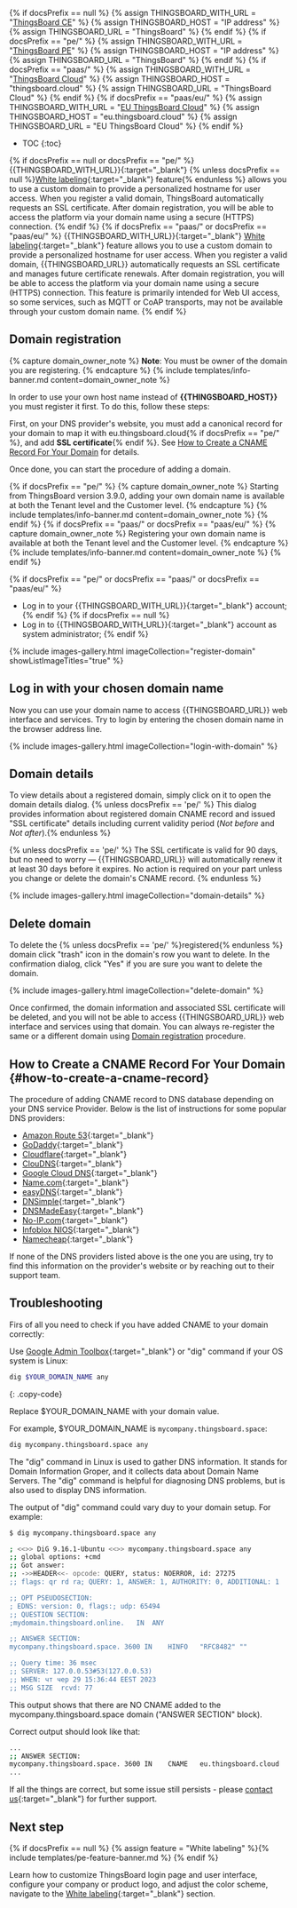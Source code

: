 {% if docsPrefix == null %}
{% assign THINGSBOARD_WITH_URL = "[ThingsBoard CE](/docs/user-guide/install/installation-options/)" %}
{% assign THINGSBOARD_HOST = "IP address" %}
{% assign THINGSBOARD_URL = "ThingsBoard" %}
{% endif %}
{% if docsPrefix == "pe/" %}
{% assign THINGSBOARD_WITH_URL = "[ThingsBoard PE](/docs/user-guide/install/pe/installation-options/)" %}
{% assign THINGSBOARD_HOST = "IP address" %}
{% assign THINGSBOARD_URL = "ThingsBoard" %}
{% endif %}
{% if docsPrefix == "paas/" %}
{% assign THINGSBOARD_WITH_URL = "[ThingsBoard Cloud](https://thingsboard.cloud/signup)" %}
{% assign THINGSBOARD_HOST = "thingsboard.cloud" %}
{% assign THINGSBOARD_URL = "ThingsBoard Cloud" %}
{% endif %}
{% if docsPrefix == "paas/eu/" %}
{% assign THINGSBOARD_WITH_URL = "[EU ThingsBoard Cloud](https://eu.thingsboard.cloud/signup)" %}
{% assign THINGSBOARD_HOST = "eu.thingsboard.cloud" %}
{% assign THINGSBOARD_URL = "EU ThingsBoard Cloud" %}
{% endif %}

* TOC
{:toc}

{% if docsPrefix == null or docsPrefix == "pe/" %}
{{THINGSBOARD_WITH_URL}}{:target="_blank"} {% unless docsPrefix == null %}[White labeling](/docs/{{docsPrefix}}user-guide/white-labeling/){:target="_blank"} feature{% endunless %} allows you to use a custom domain to provide a personalized hostname for user access.
When you register a valid domain, ThingsBoard automatically requests an SSL certificate.
After domain registration, you will be able to access the platform via your domain name using a secure (HTTPS) connection.
{% endif %}
{% if docsPrefix == "paas/" or docsPrefix == "paas/eu/" %}
{{THINGSBOARD_WITH_URL}}{:target="_blank"} [White labeling](/docs/{{docsPrefix}}user-guide/white-labeling/){:target="_blank"} feature allows you to use a custom domain to provide a personalized hostname for user access.
When you register a valid domain, {{THINGSBOARD_URL}} automatically requests an SSL certificate and manages future certificate renewals.
After domain registration, you will be able to access the platform via your domain name using a secure (HTTPS) connection. 
This feature is primarily intended for Web UI access, so some services, such as MQTT or CoAP transports, may not be available through your custom domain name.
{% endif %}

## Domain registration

{% capture domain_owner_note %}
**Note**: You must be owner of the domain you are registering.
{% endcapture %}
{% include templates/info-banner.md content=domain_owner_note %}

In order to use your own host name instead of **{{THINGSBOARD_HOST}}** you must register it first. To do this, follow these steps:

First, on your DNS provider&#39;s website, you must add a canonical record for your domain to map it with eu.thingsboard.cloud{% if docsPrefix == "pe/" %}, and add **SSL certificate**{% endif %}. See [How to Create a CNAME Record For Your Domain](#how-to-create-a-cname-record) for details.

Once done, you can start the procedure of adding a domain. 

{% if docsPrefix == "pe/" %}
{% capture domain_owner_note %}
Starting from ThingsBoard version 3.9.0, adding your own domain name is available at both the Tenant level and the Customer level.
{% endcapture %}
{% include templates/info-banner.md content=domain_owner_note %}
{% endif %}
{% if docsPrefix == "paas/" or docsPrefix == "paas/eu/" %}
{% capture domain_owner_note %}
Registering your own domain name is available at both the Tenant level and the Customer level.
{% endcapture %}
{% include templates/info-banner.md content=domain_owner_note %}
{% endif %}

{% if docsPrefix == "pe/" or docsPrefix == "paas/" or docsPrefix == "paas/eu/" %}
- Log in to your {{THINGSBOARD_WITH_URL}}{:target="_blank"} account;
{% endif %}
{% if docsPrefix == null %}
- Log in to {{THINGSBOARD_WITH_URL}}{:target="_blank"} account as system administrator;
{% endif %}

{% include images-gallery.html imageCollection="register-domain" showListImageTitles="true" %}

## Log in with your chosen domain name

Now you can use your domain name to access {{THINGSBOARD_URL}} web interface and services. Try to login by entering the chosen domain name in the browser address line.

{% include images-gallery.html imageCollection="login-with-domain" %}

## Domain details

To view details about a registered domain, simply click on it to open the domain details dialog.
{% unless docsPrefix == 'pe/' %} This dialog provides information about registered domain CNAME record and issued "SSL certificate" details including current validity period (*Not before* and *Not after*).{% endunless %}

{% unless docsPrefix == 'pe/' %}
The SSL certificate is valid for 90 days, but no need to worry — {{THINGSBOARD_URL}} will automatically renew it at least 30 days before it expires.
No action is required on your part unless you change or delete the domain&#39;s CNAME record.
{% endunless %}

{% include images-gallery.html imageCollection="domain-details" %}

## Delete domain

To delete the {% unless docsPrefix == 'pe/' %}registered{% endunless %} domain click "trash" icon in the domain's row you want to delete. In the confirmation dialog, click "Yes" if you are sure you want to delete the domain.

{% include images-gallery.html imageCollection="delete-domain" %}

Once confirmed, the domain information and associated SSL certificate will be deleted, and you will not be able to access {{THINGSBOARD_URL}} web interface and services using that domain.
You can always re-register the same or a different domain using [Domain registration](#domain-registration) procedure.

## How to Create a CNAME Record For Your Domain {#how-to-create-a-cname-record}

The procedure of adding CNAME record to DNS database depending on your DNS service Provider. Below is the list of instructions for some popular DNS providers:

* [Amazon Route 53](https://aws.amazon.com/premiumsupport/knowledge-center/route-53-create-alias-records/){:target="_blank"}
* [GoDaddy](https://www.godaddy.com/help/add-a-cname-record-19236){:target="_blank"}
* [Cloudflare](https://community.cloudflare.com/t/how-do-i-add-a-cname-record/59){:target="_blank"}
* [ClouDNS](https://www.cloudns.net/wiki/article/13/){:target="_blank"}
* [Google Cloud DNS](https://cloud.google.com/dns/docs/records){:target="_blank"}
* [Name.com](https://www.name.com/support/articles/115004895548-adding-a-cname-record){:target="_blank"}
* [easyDNS](https://kb.easydns.com/knowledge/how-to-make-a-dns-entry/){:target="_blank"}
* [DNSimple](https://support.dnsimple.com/articles/manage-cname-record/#adding-a-cname-record){:target="_blank"}
* [DNSMadeEasy](https://support.dnsmadeeasy.com/support/solutions/articles/47001001393-cname-record){:target="_blank"}
* [No-IP.com](https://www.noip.com/support/knowledgebase/how-to-configure-your-no-ip-hostname/){:target="_blank"}
* [Infoblox NIOS](https://docs.infoblox.com/display/BloxOneDDI/Creating+a+CNAME+Record){:target="_blank"}
* [Namecheap](https://www.namecheap.com/support/knowledgebase/article.aspx/9646/2237/how-to-create-a-cname-record-for-your-domain){:target="_blank"}

If none of the DNS providers listed above is the one you are using, try to find this information on the provider&#39;s website or by reaching out to their support team.

## Troubleshooting

Firs of all you need to check if you have added CNAME to your domain correctly:

Use [Google Admin Toolbox](https://toolbox.googleapps.com/apps/dig/){:target="_blank"} or "dig" command if your OS system is Linux:
```bash
dig $YOUR_DOMAIN_NAME any
```
{: .copy-code}

Replace $YOUR_DOMAIN_NAME with your domain value.

For example, $YOUR_DOMAIN_NAME is `mycompany.thingsboard.space`:
```bash
dig mycompany.thingsboard.space any
```

The "dig" command in Linux is used to gather DNS information. It stands for Domain Information Groper, and it collects data about Domain Name Servers. The "dig" command is helpful for diagnosing DNS problems, but is also used to display DNS information.

The output of "dig" command could vary duy to your domain setup.
For example:
```bash
$ dig mycompany.thingsboard.space any

; <<>> DiG 9.16.1-Ubuntu <<>> mycompany.thingsboard.space any
;; global options: +cmd
;; Got answer:
;; ->>HEADER<<- opcode: QUERY, status: NOERROR, id: 27275
;; flags: qr rd ra; QUERY: 1, ANSWER: 1, AUTHORITY: 0, ADDITIONAL: 1

;; OPT PSEUDOSECTION:
; EDNS: version: 0, flags:; udp: 65494
;; QUESTION SECTION:
;mydomain.thingsboard.online.	IN	ANY

;; ANSWER SECTION:
mycompany.thingsboard.space. 3600 IN	HINFO	"RFC8482" ""

;; Query time: 36 msec
;; SERVER: 127.0.0.53#53(127.0.0.53)
;; WHEN: чт чер 29 15:36:44 EEST 2023
;; MSG SIZE  rcvd: 77
```

This output shows that there are NO CNAME added to the mycompany.thingsboard.space domain ("ANSWER SECTION" block).

Correct output should look like that:
```bash
...
;; ANSWER SECTION:
mycompany.thingsboard.space. 3600 IN	CNAME	eu.thingsboard.cloud
...
```

If all the things are correct, but some issue still persists - please [contact us](https://thingsboard.io/docs/contact-us/){:target="_blank"} for further support.

## Next step

{% if docsPrefix == null %}
{% assign feature = "White labeling" %}{% include templates/pe-feature-banner.md %}
{% endif %}

Learn how to customize ThingsBoard login page and user interface, configure your company or product logo, and adjust the color scheme, navigate to the [White labeling](/docs/{{docsPrefix}}user-guide/white-labeling/){:target="_blank"} section.